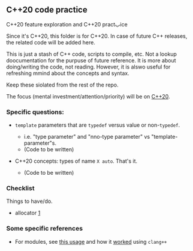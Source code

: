 ## C++20 code practice

C++20 feature exploration
and C++20 practبice

Since it's C++20, this folder is for C++20. In case of future C++ releases, the related code will be added here.

This is just a stash of C++ code, scripts to compile, etc. Not a lookup doocumentation for the purpuse of future reference.
It is more about doing/writing the code, not reading.
However, it is alswo useful for refreshing mmind about the concepts and syntax.

Keep these siolated from the rest of the repo.

The focus (mental investment/attention/priority) will be on [C++20](https://en.cppreference.com/w/cpp/20).


### Specific questions:

* `template` parameters that are `typedef` versus value or non-`typedef`.
   *  i.e. "type parameter" and "nno-type parameter" vs "template-parameter"s.
   * (Code to be written)

* C++20 concepts: types of name `X auto`. That's it.
   * (Code to be written)

### Checklist
Things to have/do.
* allocator [1](https://medium.com/@terselich/1-a-guide-to-implement-a-simple-c-stl-allocator-705ede6b60e4)

### Some specific references
* For modules, see [this usage](https://github.com/sosi-org/scientific-code/blob/041e8615dcc1609e03a416d4dd8684edc04b84ba/polysampler/experimentation/sampler1/point_t.hpp)
and how it [worked](https://github.com/sosi-org/scientific-code/commit/041e8615dcc1609e03a416d4dd8684edc04b84ba)
using `clang++`
